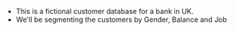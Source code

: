 - This is a fictional customer database for a bank in UK.
- We'll be segmenting the customers by Gender, Balance and Job

